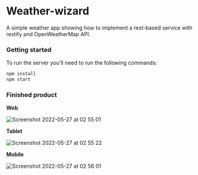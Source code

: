 # Weather-wizard

A simple weather app showing how to implement a rest-based service with restify and OpenWeatherMap API.

### Getting started

To run the server you'll need to run the following commands:

```bash
npm install
npm start
```

### Finished product

**Web**

![Screenshot 2022-05-27 at 02 55 01](https://user-images.githubusercontent.com/22290070/170602586-e90aad11-a05a-45a4-9b06-631a78fc4234.png)

**Tablet**

![Screenshot 2022-05-27 at 02 55 22](https://user-images.githubusercontent.com/22290070/170602687-9d2a3946-c427-451c-9c7b-6c352553ce82.png)

**Mobile**

![Screenshot 2022-05-27 at 02 56 01](https://user-images.githubusercontent.com/22290070/170602728-89285edb-152b-45dc-b628-71bcbeff58f7.png)
